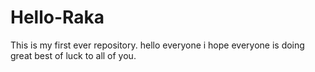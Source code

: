 # Hello-Raka
This is my first ever repository.
hello everyone
i hope everyone is doing great
best of luck to all of you.
